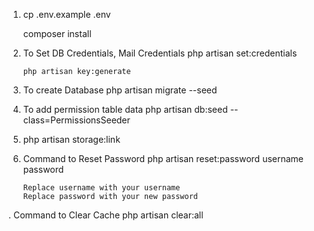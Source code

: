 1. 	cp .env.example .env

	composer install
2. 	To Set DB Credentials, Mail Credentials
		php artisan set:credentials

        php artisan key:generate

3. 	To create Database
		php artisan migrate --seed

4. 	To add permission table data
		php artisan db:seed --class=PermissionsSeeder    	
	
5. 	php artisan storage:link

6. 	Command to Reset Password
		php artisan reset:password username password
	
		Replace username with your username
		Replace password with your new password
		
. 	Command to Clear Cache
		php artisan clear:all